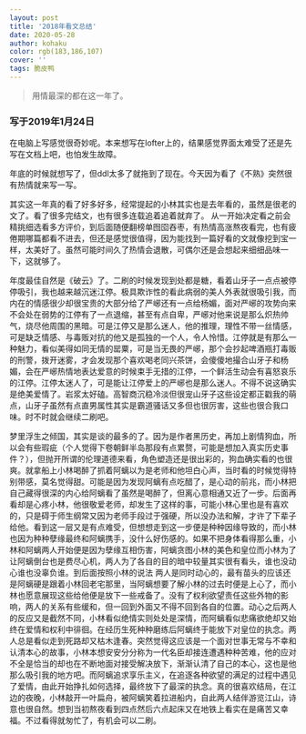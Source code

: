 ```yaml
---
layout: post
title: '2018年看文总结'
date: 2020-05-28
author: kohaku
color: rgb(183,186,107)
cover: ''
tags: 脆皮鸭
---
```


>用情最深的都在这一年了。

### 写于2019年1月24日

在电脑上写感觉很奇妙呢。本来想写在lofter上的，结果感觉界面太难受了还是先写在文档上吧，也怕发生故障。

年底的时候就想写了，但ddl太多了就拖到了现在。今天因为看了《不熟》突然很有热情就来写一写。

其实这一年真的看了好多好多，经常提起的小林其实也是去年看的，虽然是很老的文了。看了很多完结文，也有很多连载追着追着就弃了。
从一开始决定看之前会精挑细选看多方评价，到后面随便翻榜单囫囵吞枣，有热情高涨熬夜看完，也有疲倦期哪篇都看不进去，但还是感觉很值得，因为能找到一篇好看的文就像挖到宝一样，太美好了。虽然可能时间久了热情会退散，可偶尔还是会想起来细细品味一下，这就够了。

年度最佳自然是《破云》了。二刷的时候发现到处都是糖，看着山牙子一点点被停停吸引，我也越来越沉迷江停。极具欺诈性的看此病弱的美人外表就很吸引我，而内在的情感很少却很宝贵的大部分给了严峫还有一点给杨媚，面对严峫的攻势向来不会处在弱势的江停有了一点退缩，甚至有点自卑，严峫对他来说是那么炽热帅气，烧尽他周围的黑暗。可是江停又是那么迷人，他的推理，理性不带一丝情感，可是缺乏情感、与毒贩对抗的他又是孤独的一个人，令人怜惜。江停就是有那么一种魅力，看似美得如同无情的罂粟，可是当无畏的严峫，那个会抄起啤酒瓶打毒贩的刑警，拨开迷雾，才会发现那个喜欢喝老同兴茶饼，会傻傻地撮合山牙子和杨媚，会在严峫热情地表达爱意的时候束手无措的江停，一个鲜活生动会有喜怒哀乐的江停。江停太迷人了，可是能让江停爱上的严峫也是那么迷人。不得不说这确实是绝美爱情了。岩浆太好磕。高智商沉稳冷淡但很宠山牙子这些设定都正戳我的萌点，山牙子虽然有点直男属性其实是霸道骚话又多但也很厉害，这些也很合我口味。时不时就会继续二刷吧。

梦里浮生之倾国，其实是谈的最多的了。因为是作者黑历史，再加上剧情狗血，所以会有些瑕疵（个人觉得下卷朝鲜半岛那段有点累赘，可能是想加入真实历史事件？），但抛开所谓的伦理道德来看，角色塑造还是很出彩的，狗血确实看的也很爽。就拿船上小林喝醉了抓着阿螭以为是老师和他坦白心声，当时看的时候觉得特别带感，莫名觉得甜。可能是因为发现阿螭有点吃醋了，是心动的前兆，而小林把自己藏得很深的内心给阿螭看了虽然是喝醉了，但离心意相通又近了一步。后面再看却是心疼小林，他很敬爱老师，却发生了这样的事，可能小林心里也是有喜欢的，只是碍于师生纲常又因为老师手段过于强硬，所以没办法和解，才许了下辈子给他。看到这一层又是有点难受，但想想走到这一步便是种种因缘导致的，而小林也因为种种孽缘最终和阿螭携手，没什么好伤感的。如果不把身体看得那么重，小林和阿螭两人开始便是因为孽缘互相伤害，阿螭贪图小林的美色和皇位而小林为了让阿螭倒台也是费尽心机，两人为了各自的目的暗中较量其实很有看头，谁也没动心谁也没辜负谁。到后面按照小林的说法 两人是同时动心的，最有苗头的应该还是阿螭硬是跟着小林回老宅那里，当阿螭想要了解小林的过去时便是上心了，而小林也愿意展现这些给他便是放下一些戒备了。没有了权利欲望责任这些外物的影响，两人的关系有些缓和，但一回到外面又不得不回到各自的位置。动心之后两人的反应又是截然不同，小林看似绝情实则处处是深情，而阿螭看似悲痛欲绝却又始终在爱情和权利中徘徊。在经历生死种种磨练后阿螭终于能放下对皇位的执念。两人总是看似走到死路却又枯木逢春。突然觉得这应该是一个面对世事无常与不幸和认清本心的故事，小林本想安安分分称为一代名臣却接连遭遇种种苦难，他的应对不全是恰当的却也在不断地面对接受解决放下，渐渐认清了自己的本心，这也是他那么吸引我的地方吧。而阿螭追求享乐主义，在追逐各种欲望的满足的过程中遇见了爱情，由此开始挣扎如何选择，最终放下了最深的执念。真的很喜欢结局，在江边的夜晚，小林敲开一叶扁舟，被阿螭笑着拉进船内，自此两人结伴游览江山，诗意也很自然。想到当初熬夜看到四点然后六点起床又在地铁上看实在是痛苦又幸福。不过看得就匆忙了，有机会可以二刷。
